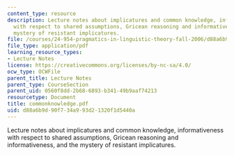 ```yaml
---
content_type: resource
description: Lecture notes about implicatures and common knowledge, informativeness
  with respect to shared assumptions, Gricean reasoning and informativeness, and the
  mystery of resistant implicatures.
file: /courses/24-954-pragmatics-in-linguistic-theory-fall-2006/d88a6b9d90f734a993d21320f1d5440a_commonknowledge.pdf
file_type: application/pdf
learning_resource_types:
- Lecture Notes
license: https://creativecommons.org/licenses/by-nc-sa/4.0/
ocw_type: OCWFile
parent_title: Lecture Notes
parent_type: CourseSection
parent_uid: 0560f8dd-2b68-6893-b341-49b9aaf74213
resourcetype: Document
title: commonknowledge.pdf
uid: d88a6b9d-90f7-34a9-93d2-1320f1d5440a
---
```

Lecture notes about implicatures and common knowledge, informativeness with respect to shared assumptions, Gricean reasoning and informativeness, and the mystery of resistant implicatures.